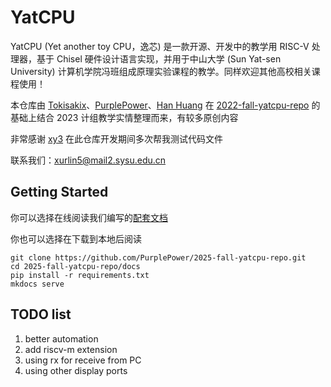 # YatCPU

YatCPU (Yet another toy CPU，逸芯) 是一款开源、开发中的教学用 RISC-V 处理器，基于 Chisel 硬件设计语言实现，并用于中山大学 (Sun Yat-sen University) 计算机学院冯班组成原理实验课程的教学。同样欢迎其他高校相关课程使用！

本仓库由 [Tokisakix](https://github.com/Tokisakix)、[PurplePower](https://github.com/PurplePower)、[Han Huang](https://github.com/HHTheBest) 在 [2022-fall-yatcpu-repo](https://github.com/hrpccs/2022-fall-yatcpu-repo) 的基础上结合 2023 计组教学实情整理而来，有较多原创内容

非常感谢 [xy3](https://github.com/xy3xy3) 在此仓库开发期间多次帮我测试代码文件

联系我们：xurlin5@mail2.sysu.edu.cn

## Getting Started

你可以选择在线阅读我们编写的[配套文档](https://purplepower.github.io/2025-fall-yatcpu-repo/)

你也可以选择在下载到本地后阅读

```
git clone https://github.com/PurplePower/2025-fall-yatcpu-repo.git
cd 2025-fall-yatcpu-repo/docs
pip install -r requirements.txt
mkdocs serve
```

## TODO list

1. better automation
2. add riscv-m extension
3. using rx for receive from PC
4. using other display ports
